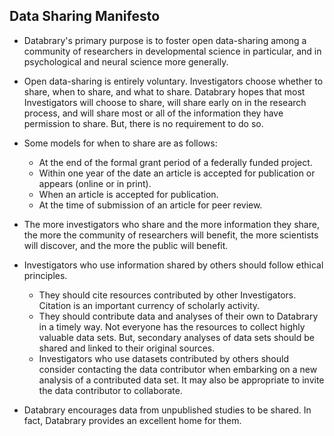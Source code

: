 ## Data Sharing Manifesto ##

- Databrary's primary purpose is to foster open data-sharing among a community of researchers in developmental science in particular, and in psychological and neural science more generally.
- Open data-sharing is entirely voluntary. Investigators choose whether to share, when to share, and what to share. Databrary hopes that most Investigators will choose to share, will share early on in the research process, and will share most or all of the information they have permission to share. But, there is no requirement to do so. 
- Some models for when to share are as follows:
	- At the end of the formal grant period of a federally funded project.
	- Within one year of the date an article is accepted for publication or appears (online or in print).
	- When an article is accepted for publication.
	- At the time of submission of an article for peer review.

- The more investigators who share and the more information they share, the more the community of researchers will benefit, the more scientists will discover, and the more the public will benefit.
- Investigators who use information shared by others should follow ethical principles. 
	- They should cite resources contributed by other Investigators. Citation is an important currency of scholarly activity. 
	- They should contribute data and analyses of their own to Databrary in a timely way. Not everyone has the resources to collect highly valuable data sets. But, secondary analyses of data sets should be shared and linked to their original sources. 
	- Investigators who use datasets contributed by others should consider contacting the data contributor when embarking on a new analysis of a contributed data set. It may also be appropriate to invite the data contributor to collaborate.
- Databrary encourages data from unpublished studies to be shared. In fact, Databrary provides an excellent home for them.
